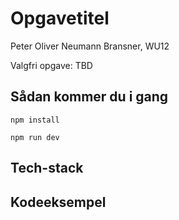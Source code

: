 # Opgavetitel
Peter Oliver Neumann Bransner, WU12

Valgfri opgave: TBD

## Sådan kommer du i gang
`npm install`

`npm run dev`

## Tech-stack


## Kodeeksempel